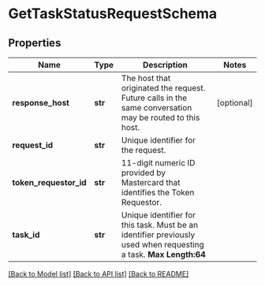 # GetTaskStatusRequestSchema

## Properties
Name | Type | Description | Notes
------------ | ------------- | ------------- | -------------
**response_host** | **str** | The host that originated the request. Future calls in the same conversation may be routed to this host.  | [optional] 
**request_id** | **str** | Unique identifier for the request.  | 
**token_requestor_id** | **str** | 11-digit numeric ID provided by Mastercard that identifies the Token Requestor.   | 
**task_id** | **str** | Unique identifier for this task. Must be an identifier previously used when requesting a task.    __Max Length:64__  | 

[[Back to Model list]](../README.md#documentation-for-models) [[Back to API list]](../README.md#documentation-for-api-endpoints) [[Back to README]](../README.md)


